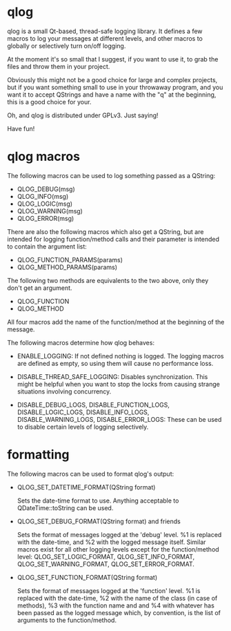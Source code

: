 qlog
====

qlog is a small Qt-based, thread-safe logging library. It defines a
few macros to log your messages at different levels, and other macros
to globally or selectively turn on/off logging.

At the moment it's so small that I suggest, if you want to use it, to
grab the files and throw them in your project.

Obviously this might not be a good choice for large and complex
projects, but if you want something small to use in your throwaway
program, and you want it to accept QStrings and have a name with the
"q" at the beginning, this is a good choice for your.

Oh, and qlog is distributed under GPLv3. Just saying!

Have fun!

# qlog macros

The following macros can be used to log something passed as a QString:

 - QLOG_DEBUG(msg)
 - QLOG_INFO(msg)
 - QLOG_LOGIC(msg)
 - QLOG_WARNING(msg)
 - QLOG_ERROR(msg)

There are also the following macros which also get a QString, but are
intended for logging function/method calls and their parameter is
intended to contain the argument list:

 - QLOG_FUNCTION_PARAMS(params)
 - QLOG_METHOD_PARAMS(params)

The following two methods are equivalents to the two above, only they
don't get an argument.

 - QLOG_FUNCTION
 - QLOG_METHOD

All four macros add the name of the function/method at the beginning
of the message.

The following macros determine how qlog behaves:

 - ENABLE_LOGGING: If not defined nothing is logged. The logging
   macros are defined as empty, so using them will cause no
   performance loss.

 - DISABLE_THREAD_SAFE_LOGGING: Disables synchronization. This might
   be helpful when you want to stop the locks from causing strange
   situations involving concurrency.

 - DISABLE_DEBUG_LOGS, DISABLE_FUNCTION_LOGS, DISABLE_LOGIC_LOGS,
   DISABLE_INFO_LOGS, DISABLE_WARNING_LOGS, DISABLE_ERROR_LOGS: These
   can be used to disable certain levels of logging selectively.

# formatting

The following macros can be used to format qlog's output:

  - QLOG_SET_DATETIME_FORMAT(QString format)

    Sets the date-time format to use. Anything acceptable to
    QDateTime::toString can be used.

  - QLOG_SET_DEBUG_FORMAT(QString format) and friends

    Sets the format of messages logged at the 'debug' level. %1 is
    replaced with the date-time, and %2 with the logged message
    itself. Similar macros exist for all other logging levels except
    for the function/method level: QLOG_SET_LOGIC_FORMAT,
    QLOG_SET_INFO_FORMAT, QLOG_SET_WARNING_FORMAT,
    QLOG_SET_ERROR_FORMAT.

  - QLOG_SET_FUNCTION_FORMAT(QString format)

    Sets the format of messages logged at the 'function' level. %1 is
    replaced with the date-time, %2 with the name of the class (in
    case of methods), %3 with the function name and and %4 with
    whatever has been passed as the logged message which, by
    convention, is the list of arguments to the function/method.
